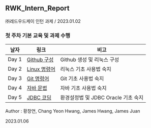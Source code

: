 RWK_Intern_Report
---
㈜레드우드케이 인턴 과제 / 2023.01.02

### 첫 주차 기본 교육 및 과제 수행

날자|링크|비고
---|---|---
Day 1|[Github 구성](https://github.com/ChangYeonHwang/RWK_Intern_Report/blob/main/day1-github%EA%B5%AC%EC%84%B1.md)|Github 생성 및 리눅스 구성
Day 2|[Linux 명령어](https://github.com/ChangYeonHwang/RWK_Intern_Report/blob/main/day2-linux%EB%AA%85%EB%A0%B9%EC%96%B4.md)|리눅스 기초 사용법 숙지
Day 3|[Git 명령어](https://github.com/ChangYeonHwang/RWK_Intern_Report/blob/main/day3-git%EB%AA%85%EB%A0%B9%EC%96%B4.md)|Git 기초 사용법 숙지
Day 4|[자바 문법](https://github.com/ChangYeonHwang/RWK_Intern_Report/blob/main/day4-java%EB%AC%B8%EB%B2%95.md)|자바 기초 사용법 숙지 
Day 5|[JDBC 코딩](https://github.com/ChangYeonHwang/RWK_Intern_Report/blob/main/day5-jdbc%EC%BD%94%EB%94%A9.md)|환경설정법 및 JDBC Oracle 기초 숙지


Author : 황창연, Chang Yeon Hwang, James Hwang, James Juan

2023.01.06
